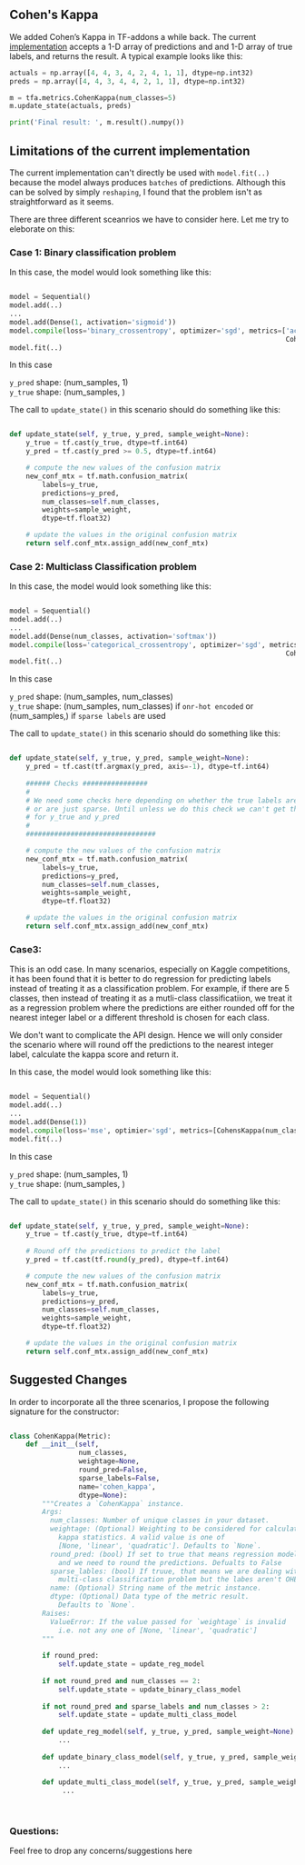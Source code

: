 ## Cohen's Kappa

We added Cohen’s Kappa in TF-addons a while back. The current [implementation](https://github.com/tensorflow/addons/blob/master/tensorflow_addons/metrics/cohens_kappa.py) accepts a 1-D array of predictions and and 1-D array of true labels, and returns the result.  A typical example looks like this:

```python
actuals = np.array([4, 4, 3, 4, 2, 4, 1, 1], dtype=np.int32)
preds = np.array([4, 4, 3, 4, 4, 2, 1, 1], dtype=np.int32)

m = tfa.metrics.CohenKappa(num_classes=5)
m.update_state(actuals, preds)

print('Final result: ', m.result().numpy()) 

```

## Limitations of the current implementation
The current implementation can't directly be used with `model.fit(..)` because the model always produces `batches` of predictions. Although this can be solved by simply `reshaping`, I found that the problem isn't as straightforward as it seems. 

There are three different sceanrios we have to consider here. Let me try to eleborate on this:

### Case 1: Binary classification problem
In this case, the model would look something like this:
```python

model = Sequential()
model.add(..)
...
model.add(Dense(1, activation='sigmoid'))
model.compile(loss='binary_crossentropy', optimizer='sgd', metrics=['accuracy', 
                                                                    CohensKappa(num_classes=2)])
model.fit(..)

```
In this case

`y_pred` shape: (num_samples, 1)<br>
`y_true` shape: (num_samples, )<br>

The call to `update_state()` in this scenario should do something like this:<br>
```python

def update_state(self, y_true, y_pred, sample_weight=None):
    y_true = tf.cast(y_true, dtype=tf.int64)
    y_pred = tf.cast(y_pred >= 0.5, dtype=tf.int64)

    # compute the new values of the confusion matrix
    new_conf_mtx = tf.math.confusion_matrix(
        labels=y_true,
        predictions=y_pred,
        num_classes=self.num_classes,
        weights=sample_weight,
        dtype=tf.float32)

    # update the values in the original confusion matrix
    return self.conf_mtx.assign_add(new_conf_mtx)

```

### Case 2: Multiclass Classification problem
In this case, the model would look something like this:
```python

model = Sequential()
model.add(..)
...
model.add(Dense(num_classes, activation='softmax'))
model.compile(loss='categorical_crossentropy', optimizer='sgd', metrics=['accuracy', 
                                                                    CohensKappa(num_classes=num_classes)])
model.fit(..)

```
In this case

`y_pred` shape: (num_samples, num_classes)<br>
`y_true` shape: (num_samples, num_classes) if `onr-hot encoded` or (num_samples,) if `sparse labels` are used

The call to `update_state()` in this scenario should do something like this:<br>
```python

def update_state(self, y_true, y_pred, sample_weight=None):
    y_pred = tf.cast(tf.argmax(y_pred, axis=-1), dtype=tf.int64)
    
    ###### Checks ################
    #
    # We need some checks here depending on whether the true labels are one-hote encoded 
    # or are just sparse. Until unless we do this check we can't get the right shape
    # for y_true and y_pred
    #
    ################################

    # compute the new values of the confusion matrix
    new_conf_mtx = tf.math.confusion_matrix(
        labels=y_true,
        predictions=y_pred,
        num_classes=self.num_classes,
        weights=sample_weight,
        dtype=tf.float32)

    # update the values in the original confusion matrix
    return self.conf_mtx.assign_add(new_conf_mtx)

```

### Case3: 
This is an odd case. In many scenarios, especially on Kaggle competitions, it has been found that it is better to do regression for predicting labels instead of treating it as a classification problem. For example, if there are 5 classes, then instead of treating it as a mutli-class classificatiion, we treat it as a regression problem where the predictions are either rounded off for the nearest integer label or a different threshold is chosen for each class. 

We don't want to complicate the API design. Hence we will only consider the scenario where will round off the predictions to the nearest integer label, calculate the kappa score and return it. 

In this case, the model would look something like this:
```python

model = Sequential()
model.add(..)
...
model.add(Dense(1))
model.compile(loss='mse', optimier='sgd', metrics=[CohensKappa(num_classes=num_classes)])
model.fit(..)

```
In this case

`y_pred` shape: (num_samples, 1)<br>
`y_true` shape: (num_samples, )<br>

The call to `update_state()` in this scenario should do something like this:<br>
```python

def update_state(self, y_true, y_pred, sample_weight=None):
    y_true = tf.cast(y_true, dtype=tf.int64)
    
    # Round off the predictions to predict the label
    y_pred = tf.cast(tf.round(y_pred), dtype=tf.int64)

    # compute the new values of the confusion matrix
    new_conf_mtx = tf.math.confusion_matrix(
        labels=y_true,
        predictions=y_pred,
        num_classes=self.num_classes,
        weights=sample_weight,
        dtype=tf.float32)

    # update the values in the original confusion matrix
    return self.conf_mtx.assign_add(new_conf_mtx)

```


## Suggested Changes
In order to incorporate all the three scenarios, I propose the following signature for the constructor:<br>
```python

class CohenKappa(Metric):
    def __init__(self,
                 num_classes,
                 weightage=None,
                 round_pred=False,
                 sparse_labels=False,
                 name='cohen_kappa',
                 dtype=None):
        """Creates a `CohenKappa` instance.
        Args:
          num_classes: Number of unique classes in your dataset.
          weightage: (Optional) Weighting to be considered for calculating
            kappa statistics. A valid value is one of
            [None, 'linear', 'quadratic']. Defaults to `None`.
          round_pred: (bool) If set to true that means regression model is used
            and we need to round the predictions. Defualts to False
          sparse_lables: (bool) If truue, that means we are dealing with a
            multi-class classification problem but the labes aren't OHE
          name: (Optional) String name of the metric instance.
          dtype: (Optional) Data type of the metric result.
            Defaults to `None`.
        Raises:
          ValueError: If the value passed for `weightage` is invalid
            i.e. not any one of [None, 'linear', 'quadratic']
        """
        
        if round_pred:
            self.update_state = update_reg_model
        
        if not round_pred and num_classes == 2:
            self.update_state = update_binary_class_model
            
        if not round_pred and sparse_labels and num_classes > 2:
            self.update_state = update_multi_class_model
            
        def update_reg_model(self, y_true, y_pred, sample_weight=None):
            ...
            
        def update_binary_class_model(self, y_true, y_pred, sample_weight=None):
            ...
            
        def update_multi_class_model(self, y_true, y_pred, sample_weight=None):
             ...
        
            

```

### Questions:
Feel free to drop any concerns/suggestions here
